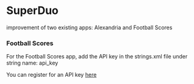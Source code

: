 # SuperDuo
improvement of two existing apps:  Alexandria and Football Scores

### Football Scores
For the Football Scores app, add the API key in the strings.xml file under string name:  api_key  

You can register for an API key [here](http://api.football-data.org/register)
